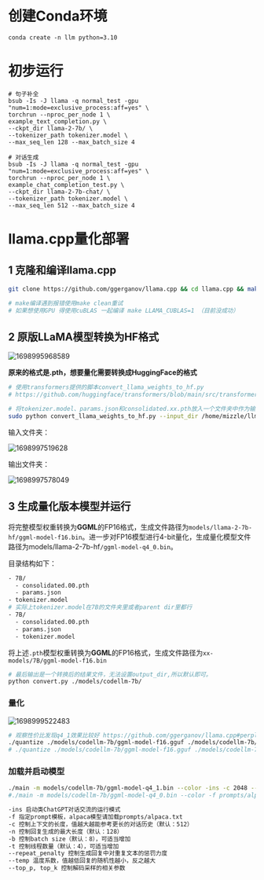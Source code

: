 # 创建Conda环境

```shell
conda create -n llm python=3.10
```

# 初步运行

```shell
# 句子补全
bsub -Is -J llama -q normal_test -gpu "num=1:mode=exclusive_process:aff=yes" \
torchrun --nproc_per_node 1 \
example_text_completion.py \
--ckpt_dir llama-2-7b/ \
--tokenizer_path tokenizer.model \
--max_seq_len 128 --max_batch_size 4

# 对话生成
bsub -Is -J llama -q normal_test -gpu "num=1:mode=exclusive_process:aff=yes" \
torchrun --nproc_per_node 1 \
example_chat_completion_test.py \
--ckpt_dir llama-2-7b-chat/ \
--tokenizer_path tokenizer.model \
--max_seq_len 512 --max_batch_size 4
```

# llama.cpp量化部署

## 1 克隆和编译llama.cpp

```sh
git clone https://github.com/ggerganov/llama.cpp && cd llama.cpp && make

# make编译遇到报错使用make clean重试
# 如果想使用GPU 得使用cuBLAS 一起编译 make LLAMA_CUBLAS=1 （目前没成功）
```

## 2 原版LLaMA模型转换为HF格式

![1698995968589](assets/1698995968589.png)

**原来的格式是.pth，想要量化需要转换成HuggingFace的格式**

```bash
# 使用transformers提供的脚本convert_llama_weights_to_hf.py
# https://github.com/huggingface/transformers/blob/main/src/transformers/models/llama/convert_llama_weights_to_hf.py

# 将tokenizer.model、params.json和consolidated.xx.pth放入一个文件夹中作为输入文件
sudo python convert_llama_weights_to_hf.py --input_dir /home/mizzle/llm/quantization/transformers/models/codellm --model_size 7B --output_dir /home/mizzle/llm/quantization/transformers/models/codellm/codellm_hf_7b
```

输入文件夹：

![1698997519628](assets/1698997519628.png)

输出文件夹：

![1698997578049](assets/1698997578049.png)



## 3 生成量化版本模型并运行

将完整模型权重转换为**GGML**的FP16格式，生成文件路径为`models/llama-2-7b-hf/ggml-model-f16.bin`。进一步对FP16模型进行4-bit量化，生成量化模型文件路径为models/llama-2-7b-hf`/ggml-model-q4_0.bin`。 

目录结构如下：

```bash
- 7B/
  - consolidated.00.pth
  - params.json
- tokenizer.model
# 实际上tokenizer.model在7B的文件夹里或者parent dir里都行
- 7B/
  - consolidated.00.pth
  - params.json
  - tokenizer.model
```

将上述`.pth`模型权重转换为**GGML**的FP16格式，生成文件路径为`xx-models/7B/ggml-model-f16.bin`

```bash
# 最后输出是一个转换后的结果文件，无法设置output_dir,所以默认即可。
python convert.py ./models/codellm-7b/
```

### 量化

![1698999522483](assets/1698999522483.png)

```bash
# 观察性价比发现q4_1效果比较好 https://github.com/ggerganov/llama.cpp#perplexity-measuring-model-quality
./quantize ./models/codellm-7b/ggml-model-f16.gguf ./models/codellm-7b/ggml-model-q4_1.bin q4_1
# ./quantize ./models/codellm-7b/ggml-model-f16.gguf ./models/codellm-7b/ggml-model-q4_0.bin 2
```

### 加载并启动模型

```bash
./main -m models/codellm-7b/ggml-model-q4_1.bin --color -ins -c 2048 --temp 0.2 -n 256 --repeat_penalty 1.3
#./main -m models/codellm-7b/ggml-model-q4_0.bin --color -f prompts/alpaca.txt -ins -c 2048 --temp 0.2 -n 256 --repeat_penalty 1.3

-ins 启动类ChatGPT对话交流的运行模式
-f 指定prompt模板，alpaca模型请加载prompts/alpaca.txt
-c 控制上下文的长度，值越大越能参考更长的对话历史（默认：512）
-n 控制回复生成的最大长度（默认：128）
-b 控制batch size（默认：8），可适当增加
-t 控制线程数量（默认：4），可适当增加
--repeat_penalty 控制生成回复中对重复文本的惩罚力度
--temp 温度系数，值越低回复的随机性越小，反之越大
--top_p, top_k 控制解码采样的相关参数
```









